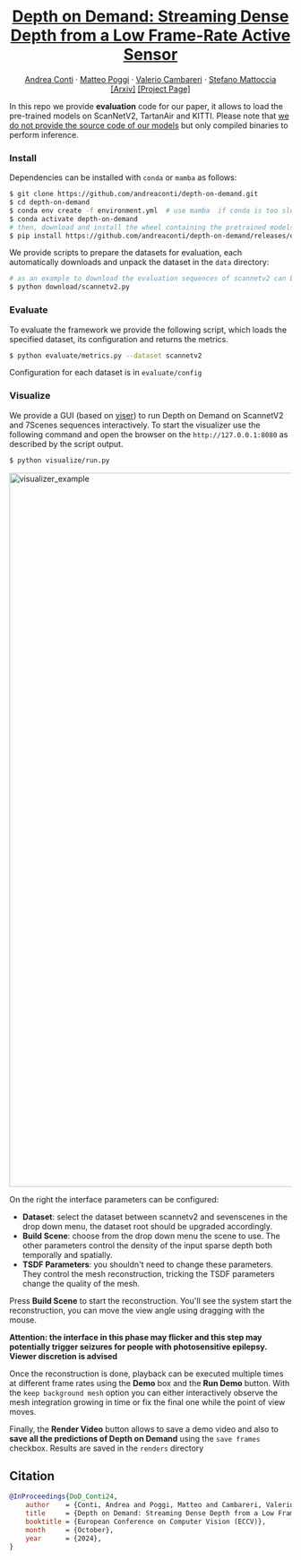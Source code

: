 <h1 align="center">
<a href="">Depth on Demand: Streaming Dense Depth from a Low Frame-Rate Active Sensor</a>
</h1>

<p>
<div align="center">
    <a href="https://andreaconti.github.io">Andrea Conti</a>
    &middot;
    <a href="https://mattpoggi.github.io">Matteo Poggi</a>
    &middot;
    <a href="">Valerio Cambareri</a>
    &middot;
    <a href="http://vision.deis.unibo.it/~smatt/Site/Home.html">Stefano Mattoccia</a>
</div>
<div align="center">
    <a href="">[Arxiv]</a>
    <a href="https://andreaconti.github.io/projects/depth_on_demand">[Project Page]</a>
</div>
</p>

In this repo we provide __evaluation__ code for our paper, it allows to load the pre-trained models on ScanNetV2, TartanAir and KITTI. Please note that <u>we do not provide the source code of our models</u> but only compiled binaries to perform inference.

### Install

Dependencies can be installed with `conda` or `mamba` as follows:

```bash
$ git clone https://github.com/andreaconti/depth-on-demand.git
$ cd depth-on-demand
$ conda env create -f environment.yml  # use mamba  if conda is too slow
$ conda activate depth-on-demand
# then, download and install the wheel containing the pretrained models, available for linux, windows and macos
$ pip install https://github.com/andreaconti/depth-on-demand/releases/download/models%2Fv0.1.1/depth_on_demand-0.1.1-cp310-cp310-linux_x86_64.whl --no-deps
```

We provide scripts to prepare the datasets for evaluation, each automatically downloads and unpack the dataset in the `data` directory:

```bash
# as an example to download the evaluation sequences of scannetv2 can be used the following
$ python download/scannetv2.py
```

### Evaluate

To evaluate the framework we provide the following script, which loads the specified dataset, its configuration and returns the metrics.

```bash
$ python evaluate/metrics.py --dataset scannetv2
```

Configuration for each dataset is in `evaluate/config`

### Visualize

We provide a GUI (based on [viser](https://viser.studio/latest/#)) to run Depth on Demand on ScannetV2 and 7Scenes sequences interactively. To start the visualizer use the following command and open the browser on the `http://127.0.0.1:8080` as described by the script output.

```bash
$ python visualize/run.py
```

<img width="1275" alt="visualizer_example" src="https://github.com/user-attachments/assets/97eabd71-b6dd-4cb8-b4c2-7029b9b4cb65">

On the right the interface parameters can be configured:

- **Dataset**: select the dataset between scannetv2 and sevenscenes in the drop down menu, the dataset root should be upgraded accordingly.
- **Build Scene**: choose from the drop down menu the scene to use. The other parameters control the density of the input sparse depth both temporally and spatially.
- **TSDF Parameters**: you shouldn't need to change these parameters. They control the mesh reconstruction, tricking the TSDF parameters change the quality of the mesh.

Press **Build Scene** to start the reconstruction. You'll see the system start the reconstruction, you can move the view angle using dragging with the mouse.

**Attention: the interface in this phase may flicker and this step may potentially trigger seizures for people with photosensitive epilepsy. Viewer discretion is advised**

Once the reconstruction is done, playback can be executed multiple times at different frame rates using the **Demo** box and the **Run Demo** button. With the `keep background mesh` option you can either interactively observe the mesh integration growing in time or fix the final one while the point of view moves.

Finally, the **Render Video** button allows to save a demo video and also to **save all the predictions of Depth on Demand** using the `save frames` checkbox. Results are saved in the `renders` directory

## Citation

```bibtex
@InProceedings{DoD_Conti24,
    author    = {Conti, Andrea and Poggi, Matteo and Cambareri, Valerio and Mattoccia, Stefano},
    title     = {Depth on Demand: Streaming Dense Depth from a Low Frame-Rate Active Sensor},
    booktitle = {European Conference on Computer Vision (ECCV)},
    month     = {October},
    year      = {2024},
}
```
